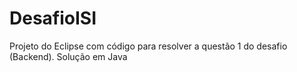 # DesafioISI
Projeto do Eclipse com código para resolver a questão 1 do desafio (Backend). Solução em Java
